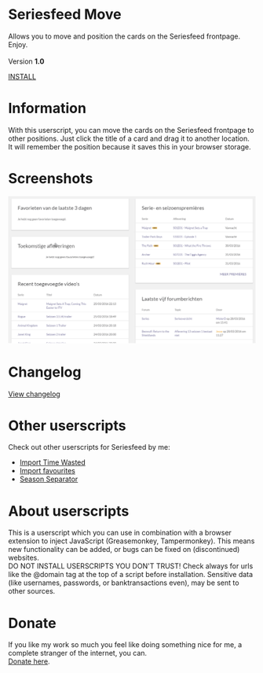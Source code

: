 # Seriesfeed Move
Allows you to move and position the cards on the Seriesfeed frontpage.
<BR/>
Enjoy.
<BR/><BR/>
Version <strong>1.0</strong>

<A HREF="https://github.com/TomONeill/Seriesfeed-Move/raw/master/SeriesfeedMove.user.js">INSTALL</A>

# Information
With this userscript, you can move the cards on the Seriesfeed frontpage to other positions. Just click the title of a card and drag it to another location. It will remember the position because it saves this in your browser storage.

# Screenshots
![Version 1.0](https://raw.githubusercontent.com/TomONeill/Seriesfeed-Move/master/Screenshots/1.0.gif "Version 1.0")

# Changelog
<A HREF="https://raw.githubusercontent.com/TomONeill/Seriesfeed-Move/master/Changelog.txt">View changelog</A>

# Other userscripts
Check out other userscripts for Seriesfeed by me:<BR/>
<ul>
    <li><A HREF="https://github.com/TomONeill/Seriesfeed-Import-Time-Wasted">Import Time Wasted</A></li>
    <li><A HREF="https://github.com/TomONeill/Seriesfeed-Importer">Import favourites</A></li>
    <li><A HREF="https://github.com/TomONeill/Seriesfeed-Season-Separator">Season Separator</A></li>
</ul>

# About userscripts
This is a userscript which you can use in combination with a browser extension to inject JavaScript (Greasemonkey, Tampermonkey).
This means new functionality can be added, or bugs can be fixed on (discontinued) websites.<BR />
DO NOT INSTALL USERSCRIPTS YOU DON'T TRUST! Check always for urls like the @domain tag at the top of a script before installation. Sensitive data (like usernames, passwords, or banktransactions even), may be sent to other sources.

# Donate
If you like my work so much you feel like doing something nice for me, a complete stranger of the internet, you can.<BR />
<A HREF="https://www.paypal.me/TomONeill">Donate here</A>.
